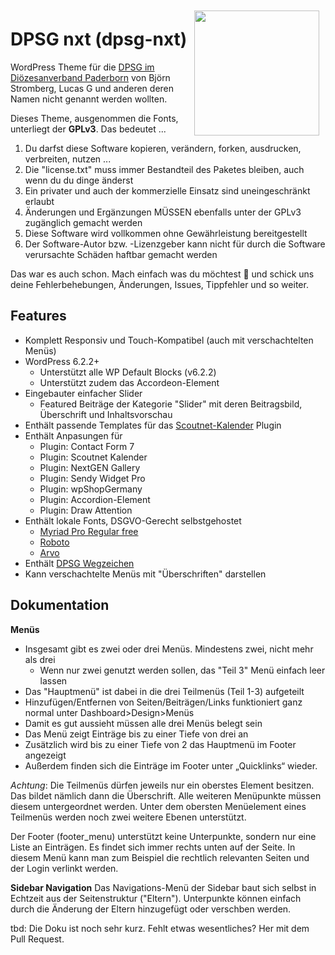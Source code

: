 <img src="https://www.dpsg-paderborn.de/wp-content/themes/dpsg_pb_2021/screenshot.png" height="200" style="float: right; margin: 10px;">

# DPSG nxt (dpsg-nxt)
WordPress Theme für die [DPSG im Diözesanverband Paderborn](https://www.dpsg-paderborn.de/) von Björn Stromberg, Lucas G und anderen deren Namen nicht genannt werden wollten.

Dieses Theme, ausgenommen die Fonts, unterliegt der **GPLv3**. Das bedeutet ...
1. Du darfst diese Software kopieren, verändern, forken, ausdrucken, verbreiten, nutzen ...
2. Die "license.txt" muss immer Bestandteil des Paketes bleiben, auch wenn du du dinge änderst
3. Ein privater und auch der kommerzielle Einsatz sind uneingeschränkt erlaubt
4. Änderungen und Ergänzungen MÜSSEN ebenfalls unter der GPLv3 zugänglich gemacht werden
5. Diese Software wird vollkommen ohne Gewährleistung bereitgestellt
6. Der Software-Autor bzw. -Lizenzgeber kann nicht für durch die Software verursachte Schäden haftbar gemacht werden

Das war es auch schon. Mach einfach was du möchtest 🙂 und schick uns deine Fehlerbehebungen, Änderungen, Issues, Tippfehler und so weiter.

## Features
- Komplett Responsiv und Touch-Kompatibel (auch mit verschachtelten Menüs)
- WordPress 6.2.2+
    - Unterstützt alle WP Default Blocks (v6.2.2)
    - Unterstützt zudem das Accordeon-Element
- Eingebauter einfacher Slider
    - Featured Beiträge der Kategorie "Slider" mit deren Beitragsbild, Überschrift und Inhaltsvorschau
- Enthält passende Templates für das [Scoutnet-Kalender](https://github.com/weed-/scoutnet-kalender) Plugin
- Enthält Anpasungen für
    - Plugin: Contact Form 7
    - Plugin: Scoutnet Kalender
    - Plugin: NextGEN Gallery
    - Plugin: Sendy Widget Pro
    - Plugin: wpShopGermany
    - Plugin: Accordion-Element
    - Plugin: Draw Attention
- Enthält lokale Fonts, DSGVO-Gerecht selbstgehostet
    - [Myriad Pro Regular free](https://fontsgeek.com/fonts/Myriad-Pro-Regular)
    - [Roboto](https://fonts.google.com/specimen/Roboto)
    - [Arvo](https://fonts.google.com/specimen/Arvo)
- Enthält [DPSG Wegzeichen](https://dpsg.de/de/vorlagen)
- Kann verschachtelte Menüs mit "Überschriften" darstellen

## Dokumentation

**Menüs**
- Insgesamt gibt es zwei oder drei Menüs. Mindestens zwei, nicht mehr als drei
    - Wenn nur zwei genutzt werden sollen, das "Teil 3" Menü einfach leer lassen
- Das "Hauptmenü" ist dabei in die drei Teilmenüs (Teil 1-3) aufgeteilt
- Hinzufügen/Entfernen von Seiten/Beiträgen/Links funktioniert ganz normal unter Dashboard>Design>Menüs
- Damit es gut aussieht müssen alle drei Menüs belegt sein
- Das Menü zeigt Einträge bis zu einer Tiefe von drei an
- Zusätzlich wird bis zu einer Tiefe von 2 das Hauptmenü im Footer angezeigt
- Außerdem finden sich die Einträge im Footer unter „Quicklinks“ wieder.

*Achtung*: Die Teilmenüs dürfen jeweils nur ein oberstes Element besitzen. Das bildet nämlich dann die Überschrift. Alle weiteren Menüpunkte müssen diesem untergeordnet werden. Unter dem obersten Menüelement eines Teilmenüs werden noch zwei weitere Ebenen unterstützt.

Der Footer (footer_menu) unterstützt keine Unterpunkte, sondern nur eine Liste an Einträgen. Es findet sich immer rechts unten auf der Seite. In diesem Menü kann man zum Beispiel die rechtlich relevanten Seiten und der Login verlinkt werden.

**Sidebar Navigation**
Das Navigations-Menü der Sidebar baut sich selbst in Echtzeit aus der Seitenstruktur ("Eltern"). Unterpunkte können einfach durch die Änderung der Eltern hinzugefügt oder verschben werden.

tbd: Die Doku ist noch sehr kurz. Fehlt etwas wesentliches? Her mit dem Pull Request.
